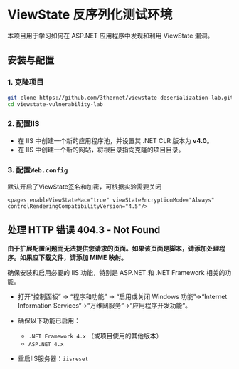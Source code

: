 # ViewState 反序列化测试环境

本项目用于学习如何在 ASP.NET 应用程序中发现和利用 ViewState 漏洞。

## 安装与配置

### 1. 克隆项目

```bash
git clone https://github.com/3thernet/viewstate-deserialization-lab.git
cd viewstate-vulnerability-lab
```

### 2. 配置IIS

- 在 IIS 中创建一个新的应用程序池，并设置其 .NET CLR 版本为 **v4.0**。
- 在 IIS 中创建一个新的网站，将根目录指向克隆的项目目录。

### 3. 配置`Web.config`

默认开启了ViewState签名和加密，可根据实验需要关闭

```
<pages enableViewStateMac="true" viewStateEncryptionMode="Always" controlRenderingCompatibilityVersion="4.5"/>
```

## 处理 HTTP 错误 404.3 - Not Found

**由于扩展配置问题而无法提供您请求的页面。如果该页面是脚本，请添加处理程序。如果应下载文件，请添加 MIME 映射。**

确保安装和启用必要的 IIS 功能，特别是 ASP.NET 和 .NET Framework 相关的功能。

- 打开“控制面板” -> “程序和功能” -> “启用或关闭 Windows 功能”->“Internet Information Services“->“万维网服务“->“应用程序开发功能“。

- 确保以下功能已启用：
  
  - `.NET Framework 4.x` （或项目使用的其他版本）
  - `ASP.NET 4.x` 

- 重启IIS服务器：`iisreset`
